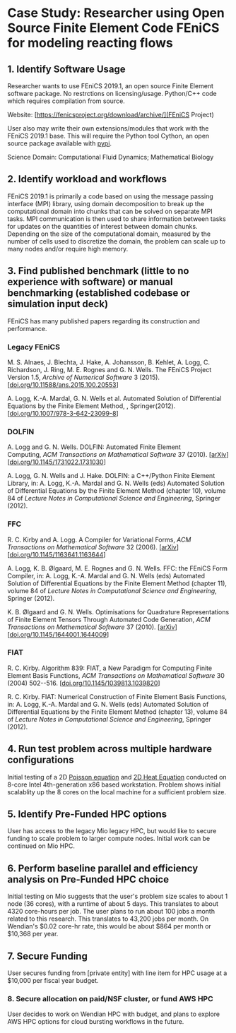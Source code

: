 # Case Study: Researcher using Open Source Finite Element Code FEniCS for modeling reacting flows

## 1. Identify Software Usage

Researcher wants to use FEniCS 2019.1, an open source Finite Element software package. No restrctions on licensing/usage. Python/C++ code which requires compilation from source.

Website: [https://fenicsproject.org/download/archive/](FEniCS Project)

User also may write their own extensions/modules that work with the FEniCS 2019.1 base. This will require the Python tool Cython, an open source package available with [pypi](https://pypi.org/project/Cython).

Science Domain: Computational Fluid Dynamics; Mathematical Biology

## 2. Identify workload and workflows

FEniCS 2019.1 is primarily a code based on using the message passing interface (MPI) library, using domain decomposition to break up the computational domain into chunks that can be solved on separate MPI tasks. MPI communication is then used to share information between tasks for updates on the quantities of interest between domain chunks. Depending on the size of the computational domain, measured by the number of cells used to discretize the domain, the problem can scale up to many nodes and/or require high memory.   


## 3. Find published benchmark (little to no experience with software) or manual benchmarking (established codebase or simulation input deck)

FEniCS has many published papers regarding its construction and performance.

### Legacy FEniCS

M. S. Alnaes, J. Blechta, J. Hake, A. Johansson, B. Kehlet, A. Logg, C. Richardson, J. Ring, M. E. Rognes and G. N. Wells. The FEniCS Project Version 1.5, *Archive of Numerical Software* 3 (2015). [[doi.org/10.11588/ans.2015.100.20553](https://doi.org/10.11588/ans.2015.100.20553)]

A. Logg, K.-A. Mardal, G. N. Wells et al. Automated Solution of Differential Equations by the Finite Element Method, , Springer(2012). [[doi.org/10.1007/978-3-642-23099-8](https://doi.org/10.1007/978-3-642-23099-8)]

### DOLFIN

A. Logg and G. N. Wells. DOLFIN: Automated Finite Element Computing, *ACM Transactions on Mathematical Software* 37 (2010). [[arΧiv](http://arxiv.org/abs/1103.6248)] [[doi.org/10.1145/1731022.1731030](https://doi.org/10.1145/1731022.1731030)]

A. Logg, G. N. Wells and J. Hake. DOLFIN: a C++/Python Finite Element Library, in: A. Logg, K.-A. Mardal and G. N. Wells (eds) Automated Solution of Differential Equations by the Finite Element Method (chapter 10), volume 84 of *Lecture Notes in Computational Science and Engineering*, Springer (2012).

### FFC

R. C. Kirby and A. Logg. A Compiler for Variational Forms, *ACM Transactions on Mathematical Software* 32 (2006). [[arΧiv](http://arxiv.org/abs/1112.0402)] [[doi.org/10.1145/1163641.1163644](https://doi.org/10.1145/1163641.1163644)]

A. Logg, K. B. Ølgaard, M. E. Rognes and G. N. Wells. FFC: the FEniCS Form Compiler, in: A. Logg, K.-A. Mardal and G. N. Wells (eds) Automated Solution of Differential Equations by the Finite Element Method (chapter 11), volume 84 of *Lecture Notes in Computational Science and Engineering*, Springer (2012).

K. B. Ølgaard and G. N. Wells. Optimisations for Quadrature Representations of Finite Element Tensors Through Automated Code Generation, *ACM Transactions on Mathematical Software* 37 (2010). [[arΧiv](http://arxiv.org/abs/1104.0199)] [[doi.org/10.1145/1644001.1644009](https://doi.org/10.1145/1644001.1644009)]

### FIAT

R. C. Kirby. Algorithm 839: FIAT, a New Paradigm for Computing Finite Element Basis Functions, *ACM Transactions on Mathematical Software* 30 (2004) 502--516. [[doi.org/10.1145/1039813.1039820](https://doi.org/10.1145/1039813.1039820)]

R. C. Kirby. FIAT: Numerical Construction of Finite Element Basis Functions, in: A. Logg, K.-A. Mardal and G. N. Wells (eds) Automated Solution of Differential Equations by the Finite Element Method (chapter 13), volume 84 of *Lecture Notes in Computational Science and Engineering*, Springer (2012).

## 4. Run test problem across multiple hardware configurations

Initial testing of a 2D [Poisson equation](https://fenicsproject.org/pub/tutorial/sphinx1/._ftut1003.html) and [2D Heat Equation](https://fenicsproject.org/pub/tutorial/html/._ftut1006.html) conducted on 8-core Intel 4th-generation x86 based workstation. Problem shows initial scalablity up the 8 cores on the local machine for a sufficient problem size.


## 5. Identify Pre-Funded HPC options 

User has access to the legacy Mio legacy HPC, but would like to secure funding to scale problem to larger compute nodes. Initial work can be continued on Mio HPC. 

## 6. Perform baseline parallel and efficiency analysis on Pre-Funded HPC choice
Initial testing on Mio suggests that the user's problem size scales to about 1 node (36 cores), with a runtime of about 5 days. This translates to about 4320 core-hours per job. The user plans to run about 100 jobs a month related to this research. This translates to 43,200 jobs per month. On Wendian's $0.02 core-hr rate, this would be about $864 per month or $10,368 per year.

## 7. Secure Funding

User secures funding from [private entity] with line item for HPC usage at a $10,000 per fiscal year budget.

### 8. Secure allocation on paid/NSF cluster, or fund AWS HPC

User decides to work on Wendian HPC with budget, and plans to explore AWS HPC options for cloud bursting workflows in the future.
